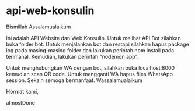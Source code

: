 # api-web-konsulin
Bismillah Assalamualaikum

Ini adalah API Website dan Web Konsulin.
Untuk melihat API Bot silahkan buka folder bot.
Untuk menjalankan bot dan restapi silahkan hapus package log pada masing-masing folder dan lakukan perintah npm install pada terimanal. Kemudian, lakukan perintah "nodemon app".

Untuk menghubungkan WA dengan bot, silahkan buka localhost:8000 kemudian scan QR code. Untuk mengganti WA hapus files WhatsApp session.
Sekain semoga bermanfaat.
Wassalamualaikum

Hormat kami,


almostDone
